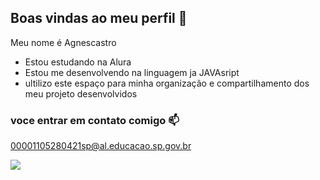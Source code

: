 ## Boas vindas ao meu perfil 💙

Meu nome é Agnescastro

- Estou estudando na Alura
- Estou me desenvolvendo na linguagem ja JAVAsript
- ultilizo este espaço para minha organização e compartilhamento dos meu projeto desenvolvidos

### voce entrar em contato comigo 📫

00001105280421sp@al.educacao.sp.gov.br


![](https://media.tenor.com/BIS1EUdopwAAAAAM/hearts-love-hearts.gif)
